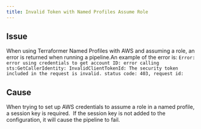 ```yaml
---
title: Invalid Token with Named Profiles Assume Role
---
```


## Issue
When using Terraformer Named Profiles with AWS and assuming a role, an error is returned when running a pipeline.An example of the error is:
```Error: error using credentials to get account ID: error calling sts:GetCallerIdentity: InvalidClientTokenId: The security token included in the request is invalid. status code: 403, request id:```

## Cause
When trying to set up AWS credentials to assume a role in a named profile, a session key is required.  If the session key is not added to the configuration, it will cause the pipeline to fail.

